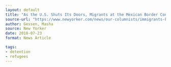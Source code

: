 ```yaml
---
layout: default
title: "As the U.S. Shuts Its Doors, Migrants at the Mexican Border Continue to Hope"
source-url: "https://www.newyorker.com/news/our-columnists/immigrants-keep-coming-as-trump-grows-ever-more-hostile"
author: Gessen, Masha
source: New Yorker
date: 2018-07-23
format: News Article

tags:
- detention
- refugees
---
```


